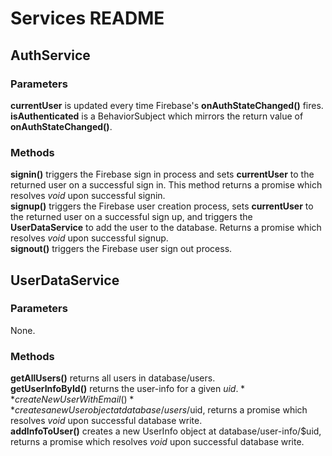 # Services README


## AuthService

### Parameters
**currentUser** is updated every time Firebase's **onAuthStateChanged()** fires.  
**isAuthenticated** is a BehaviorSubject which mirrors the return value of **onAuthStateChanged()**.

### Methods
**signin()** triggers the Firebase sign in process and sets **currentUser** to the returned user on a successful sign in.  This method returns a promise which resolves *void* upon successful signin.  
**signup()** triggers the Firebase user creation process, sets **currentUser** to the returned user on a successful sign up, and triggers the **UserDataService** to add the user to the database.  Returns a promise which resolves *void* upon successful signup.  
**signout()** triggers the Firebase user sign out process.


## UserDataService

### Parameters
None.

### Methods
**getAllUsers()** returns all users in database/users.  
**getUserInfoById()** returns the user-info for a given $uid.  
**createNewUserWithEmail()** creates a new User object at database/users/$uid, returns a promise which resolves *void* upon successful database write.  
**addInfoToUser()** creates a new UserInfo object at database/user-info/$uid, returns a promise which resolves *void* upon successful database write.
